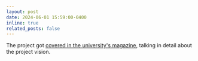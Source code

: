 ```yaml
---
layout: post
date: 2024-06-01 15:59:00-0400
inline: true
related_posts: false
---
```


The project got [covered in the university's magazine](https://www.maastrichtuniversity.nl/file/umag-jun-24-opmaakwebspreadpdf), talking in detail about the project vision.
